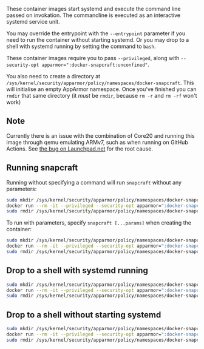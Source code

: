 These container images start systemd and execute the command line passed on invokation. The commandline is executed as an interactive systemd service unit.

You may override the entrypoint with the `--entrypoint` parameter if you need to run the container without starting systemd. Or you may drop to a shell with systemd running by setting the command to `bash`.

These container images require you to pass `--privileged`, along with `--security-opt apparmor=":docker-snapcraft:unconfined"`.

You also need to create a directory at `/sys/kernel/security/apparmor/policy/namespaces/docker-snapcraft`. This will initialise an empty AppArmor namespace. Once you've finished you can `rmdir` that same directory (it _must_ be `rmdir`, because `rm -r` and `rm -rf` won't work)

Note
----
Currently there is an issue with the combination of Core20 and running this image through qemu emulating ARMv7, such as when running on GitHub Actions. See [the bug on Launchpad.net](https://bugs.launchpad.net/qemu/+bug/1886811) for the root cause.

Running snapcraft
-----------------

Running without specifying a command will run `snapcraft` without any parameters:

```bash
sudo mkdir /sys/kernel/security/apparmor/policy/namespaces/docker-snapcraft
docker run --rm -it --privileged --security-opt apparmor=":docker-snapcraft:unconfined" -v $PWD:/data -w /data diddledan/snapcraft:core18
sudo rmdir /sys/kernel/security/apparmor/policy/namespaces/docker-snapcraft
```

To run with parameters, specify `snapcraft [...params]` when creating the container:

```bash
sudo mkdir /sys/kernel/security/apparmor/policy/namespaces/docker-snapcraft
docker run --rm -it --privileged --security-opt apparmor=":docker-snapcraft:unconfined" -v $PWD:/data -w /data diddledan/snapcraft:core18 snapcraft stage --enable-experimental-package-repositories
sudo rmdir /sys/kernel/security/apparmor/policy/namespaces/docker-snapcraft
```

Drop to a shell with systemd running
------------------------------------

```bash
sudo mkdir /sys/kernel/security/apparmor/policy/namespaces/docker-snapcraft
docker run --rm -it --privileged --security-opt apparmor=":docker-snapcraft:unconfined" -v $PWD:/data -w /data diddledan/snapcraft:core18 bash
sudo rmdir /sys/kernel/security/apparmor/policy/namespaces/docker-snapcraft
```

Drop to a shell without starting systemd
----------------------------------------

```bash
sudo mkdir /sys/kernel/security/apparmor/policy/namespaces/docker-snapcraft
docker run --rm -it --privileged --security-opt apparmor=":docker-snapcraft:unconfined" -v $PWD:/data -w /data --entrypoint bash diddledan/snapcraft:core18
sudo rmdir /sys/kernel/security/apparmor/policy/namespaces/docker-snapcraft
```
